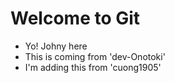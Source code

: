 # Welcome to Git

- Yo! Johny here
- This is coming from 'dev-Onotoki'
- I'm adding this from 'cuong1905'
